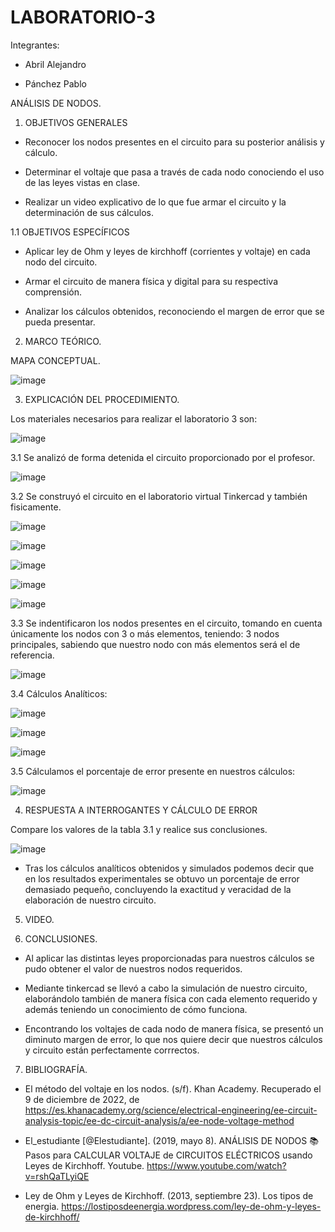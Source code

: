 # LABORATORIO-3

Integrantes: 

- Abril Alejandro

- Pánchez Pablo

ANÁLISIS DE NODOS.

1. OBJETIVOS GENERALES

- Reconocer los nodos presentes en el circuito para su posterior análisis y cálculo.

- Determinar el voltaje que pasa a través de cada nodo conociendo el uso de las leyes vistas en clase.

- Realizar un video explicativo de lo que fue armar el circuito y la determinación de sus cálculos.

1.1 OBJETIVOS ESPECÍFICOS

- Aplicar ley de Ohm y leyes de kirchhoff (corrientes y voltaje) en cada nodo del circuito.

- Armar el circuito de manera física y digital para su respectiva comprensión.

- Analizar los cálculos obtenidos, reconociendo el margen de error que se pueda presentar.

2. MARCO TEÓRICO.

MAPA CONCEPTUAL.

![image](https://user-images.githubusercontent.com/117920423/206630022-c196e94e-2f73-4d8d-b2e0-e5986d539b90.png)

3. EXPLICACIÓN DEL PROCEDIMIENTO.

Los materiales necesarios para realizar el laboratorio 3 son:

![image](https://user-images.githubusercontent.com/117920423/206630789-1fef898c-d149-41f6-8a45-8bf08155b353.png)

3.1 Se analizó de forma detenida el circuito proporcionado por el profesor.

![image](https://user-images.githubusercontent.com/117920423/206630943-6ca83c25-09ea-4211-8f91-97c870b64e12.png)

3.2 Se construyó el circuito en el laboratorio virtual Tinkercad y también fisicamente.

![image](https://user-images.githubusercontent.com/117920423/206631091-a3e7f15b-a584-4806-9aa2-57e16e697da6.png)

![image](https://user-images.githubusercontent.com/117920423/206634465-aaf537b2-5eac-4c72-b1bf-fbb70e81d145.png)

![image](https://user-images.githubusercontent.com/117920423/206634629-fd011876-1243-4792-965b-01f3a4410b05.png)

![image](https://user-images.githubusercontent.com/117920423/206634697-21b5afd1-e806-412b-8398-24ab442420a1.png)

![image](https://user-images.githubusercontent.com/117920423/206634772-06a335a9-7d58-45a9-bdce-804bc4a896bd.png)

3.3 Se indentificaron los nodos presentes en el circuito, tomando en cuenta únicamente los nodos con 3 o más elementos, teniendo: 3 nodos principales, sabiendo que nuestro nodo con más elementos será el de referencia.

![image](https://user-images.githubusercontent.com/117920423/206635367-7e69f8ec-6cbc-4cd9-8058-40fddddf91ce.png)

3.4 Cálculos Analíticos:

![image](https://user-images.githubusercontent.com/117920423/206635502-854a43f8-6f46-45c7-bb52-8aed07c2b140.png)

![image](https://user-images.githubusercontent.com/117920423/206635567-9dc6e96e-e738-49da-a864-f4e6c03e9a4d.png)

![image](https://user-images.githubusercontent.com/117920423/206635660-1debb625-8a24-4133-8224-dec1d63e578e.png)

3.5 Cálculamos el porcentaje de error presente en nuestros cálculos:

![image](https://user-images.githubusercontent.com/117920423/206635812-1bfa23cd-3d6f-4f74-8f32-27ff0aa694b1.png)

4. RESPUESTA A INTERROGANTES Y CÁLCULO DE ERROR

Compare los valores de la tabla 3.1 y realice sus conclusiones.

![image](https://user-images.githubusercontent.com/117920423/206636314-656a6a13-c750-47a8-9ff4-d22f2d9e52b4.png)

- Tras los cálculos analíticos obtenidos y simulados podemos decir que en los resultados experimentales se obtuvo un porcentaje de error demasiado pequeño, concluyendo la exactitud y veracidad de la elaboración de nuestro circuito.

5. VIDEO.

6. CONCLUSIONES.

- Al aplicar las distintas leyes proporcionadas para nuestros cálculos se pudo obtener el valor de nuestros nodos requeridos.

- Mediante tinkercad se llevó a cabo la simulación de nuestro circuito, elaborándolo también de manera física con cada elemento requerido y además teniendo un conocimiento de cómo funciona.

- Encontrando los voltajes de cada nodo de manera física, se presentó un diminuto margen de error, lo que nos quiere decir que nuestros cálculos y circuito están perfectamente corrrectos.

7. BIBLIOGRAFÍA.

- El método del voltaje en los nodos. (s/f). Khan Academy. Recuperado el 9 de diciembre de 2022, de https://es.khanacademy.org/science/electrical-engineering/ee-circuit-analysis-topic/ee-dc-circuit-analysis/a/ee-node-voltage-method

- El_estudiante [@Elestudiante]. (2019, mayo 8). ANÁLISIS DE NODOS 📚 Pasos para CALCULAR VOLTAJE de CIRCUITOS ELÉCTRICOS usando Leyes de Kirchhoff. Youtube. https://www.youtube.com/watch?v=rshQaTLyiQE

- Ley de Ohm y Leyes de Kirchhoff. (2013, septiembre 23). Los tipos de energia. https://lostiposdeenergia.wordpress.com/ley-de-ohm-y-leyes-de-kirchhoff/












